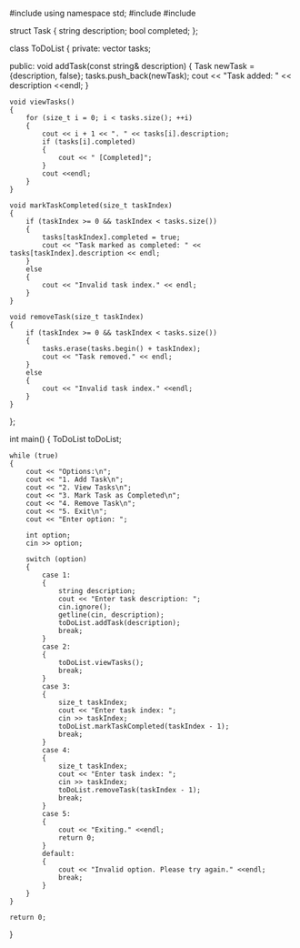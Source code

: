 #include <iostream>
using namespace std;
#include <vector>
#include <string>

struct Task 
{
    string description;
    bool completed;
};

class ToDoList 
{
private:
    vector<Task> tasks;

public:
    void addTask(const string& description) 
    {
        Task newTask = {description, false};
        tasks.push_back(newTask);
        cout << "Task added: " << description <<endl;
    }

    void viewTasks() 
    {
        for (size_t i = 0; i < tasks.size(); ++i) 
        {
            cout << i + 1 << ". " << tasks[i].description;
            if (tasks[i].completed) 
            {
                cout << " [Completed]";
            }
            cout <<endl;
        }
    }

    void markTaskCompleted(size_t taskIndex) 
    {
        if (taskIndex >= 0 && taskIndex < tasks.size()) 
        {
            tasks[taskIndex].completed = true;
            cout << "Task marked as completed: " << tasks[taskIndex].description << endl;
        } 
        else 
        {
            cout << "Invalid task index." << endl;
        }
    }

    void removeTask(size_t taskIndex) 
    {
        if (taskIndex >= 0 && taskIndex < tasks.size()) 
        {
            tasks.erase(tasks.begin() + taskIndex);
            cout << "Task removed." << endl;
        } 
        else 
        {
            cout << "Invalid task index." <<endl;
        }
    }
};

int main() 
{
    ToDoList toDoList;

    while (true) 
    {
        cout << "Options:\n";
        cout << "1. Add Task\n";
        cout << "2. View Tasks\n";
        cout << "3. Mark Task as Completed\n";
        cout << "4. Remove Task\n";
        cout << "5. Exit\n";
        cout << "Enter option: ";
        
        int option;
        cin >> option;

        switch (option) 
        {
            case 1: 
            {
                string description;
                cout << "Enter task description: ";
                cin.ignore(); 
                getline(cin, description);
                toDoList.addTask(description);
                break;
            }
            case 2: 
            {
                toDoList.viewTasks();
                break;
            }
            case 3: 
            {
                size_t taskIndex;
                cout << "Enter task index: ";
                cin >> taskIndex;
                toDoList.markTaskCompleted(taskIndex - 1);
                break;
            }
            case 4: 
            {
                size_t taskIndex;
                cout << "Enter task index: ";
                cin >> taskIndex;
                toDoList.removeTask(taskIndex - 1);
                break;
            }
            case 5: 
            {
                cout << "Exiting." <<endl;
                return 0;
            }
            default: 
            {
                cout << "Invalid option. Please try again." <<endl;
                break;
            }
        }
    }

    return 0;
}
